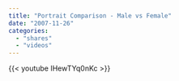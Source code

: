 ```yaml
---
title: "Portrait Comparison - Male vs Female"
date: "2007-11-26"
categories:
  - "shares"
  - "videos"
---
```


{{< youtube IHewTYq0nKc >}}
